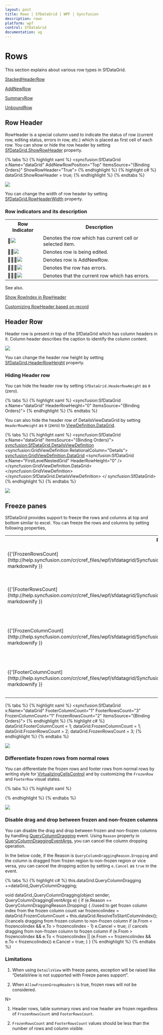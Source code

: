 ```yaml
---
layout: post
title: Rows | SfDataGrid | WPF | Syncfusion
description: rows
platform: wpf
control: SfDataGrid
documentation: ug
---
```


# Rows

This section explains about various row types in SfDataGrid.

[StackedHeaderRow](http://help.syncfusion.com/wpf/sfdatagrid/columns#stacked-headers)

[AddNewRow](http://help.syncfusion.com/wpf/sfdatagrid/data-manipulation#built-in-addnewrow)

[SummaryRow](http://help.syncfusion.com/wpf/sfdatagrid/summaries)

[UnboundRow](http://help.syncfusion.com/wpf/sfdatagrid/unbound-rows)

## Row Header

RowHeader is a special column used to indicate the status of row (current row, editing status, errors in row, etc.) which is placed as first cell of each row. You can show or hide the row header by setting [SfDataGrid.ShowRowHeader](http://help.syncfusion.com/cr/cref_files/wpf/sfdatagrid/Syncfusion.SfGrid.WPF~Syncfusion.UI.Xaml.Grid.SfGridBase~ShowRowHeader.html) property.


{% tabs %}
{% highlight xaml %}
<syncfusion:SfDataGrid x:Name="dataGrid"
                       AddNewRowPosition="Top"
                       ItemsSource="{Binding Orders}"
                       ShowRowHeader="True">
{% endhighlight %}
{% highlight c# %}
dataGrid.ShowRowHeader = true;
{% endhighlight %}
{% endtabs %}

![](Rows_images/Rows_img1.png)

You can change the width of row header by setting [SfDataGrid.RowHeaderWidth](http://help.syncfusion.com/cr/cref_files/wpf/sfdatagrid/Syncfusion.SfGrid.WPF~Syncfusion.UI.Xaml.Grid.SfGridBase~RowHeaderWidth.html) property.

### Row indicators and its description

<table>
<tr>
<th>
Row Indicator
</th>
<th>
Description
</th>
</tr>
<tr>
<td>
<img src="Rows_images/Rows_img2.png"/>
</td>
<td>
Denotes the row which has current cell or selected item.
</td>
</tr>
<tr>
<td>
<img src="Rows_images/Rows_img3.png"/>
</td>
<td>
Denotes row is being edited. 
</td>
</tr>
<tr>
<td>
<img src="Rows_images/Rows_img4.png"/>
</td>
<td>
Denotes row is AddNewRow.
</td>
</tr>
<tr>
<td>
<img src="Rows_images/Rows_img5.png"/>
</td>
<td>
Denotes the row has errors. 
</td>
</tr>
<tr>
<td>
<img src="Rows_images/Rows_img6.png"/>
</td>
<td>
Denotes that the current row which has errors.
</td>
</tr>
</table>

See also.

[Show RowIndex in RowHeader](http://help.syncfusion.com/wpf/sfdatagrid/styles-and-templates#styling-rowheader)

[Customizing RowHeader based on record](http://help.syncfusion.com/wpf/sfdatagrid/conditional-styling#row-header)

## Header Row

Header row is present in top of the SfDataGrid which has column headers in it. Column header describes the caption to identify the column content.

![](Rows_images/Rows_img7.png)

You can change the header row height by setting [SfDataGrid.HeaderRowHeight](http://help.syncfusion.com/cr/cref_files/wpf/sfdatagrid/Syncfusion.SfGrid.WPF~Syncfusion.UI.Xaml.Grid.SfGridBase~HeaderRowHeight.html) property.

### Hiding Header row

You can hide the header row by setting `SfDataGrid.HeaderRowHeight` as `0` (zero).


{% tabs %}
{% highlight xaml %}
<syncfusion:SfDataGrid x:Name="dataGrid"
                       HeaderRowHeight="0"
                       ItemsSource="{Binding Orders}">
{% endhighlight %}
{% endtabs %}

You can also hide the header row of DetailsViewDataGrid by setting `HeaderRowHeight` as `0` (zero) to [ViewDefinition.DataGrid](http://help.syncfusion.com/cr/cref_files/wpf/sfdatagrid/Syncfusion.SfGrid.WPF~Syncfusion.UI.Xaml.Grid.GridViewDefinition~DataGrid.html).


{% tabs %}
{% highlight xaml %}
<syncfusion:SfDataGrid x:Name="dataGrid" ItemsSource="{Binding Orders}">
    <syncfusion:SfDataGrid.DetailsViewDefinition>
        <syncfusion:GridViewDefinition RelationalColumn="Details">
            <syncfusion:GridViewDefinition.DataGrid>
                <syncfusion:SfDataGrid x:Name="FirstLevelNestedGrid" HeaderRowHeight="0" />
            </syncfusion:GridViewDefinition.DataGrid>
        </syncfusion:GridViewDefinition>
    </syncfusion:SfDataGrid.DetailsViewDefinition>
</ syncfusion:SfDataGrid>
{% endhighlight %}
{% endtabs %}

![](Rows_images/Rows_img8.png)

## Freeze panes

SfDataGrid provides support to freeze the rows and columns at top and bottom similar to excel. You can freeze the rows and columns by setting following properties,

<table>
<tr>
<th>
Property Name
</th>
<th>
Description
</th>
</tr>
<tr>
<td>
{{'[FrozenRowsCount](http://help.syncfusion.com/cr/cref_files/wpf/sfdatagrid/Syncfusion.SfGrid.WPF~Syncfusion.UI.Xaml.Grid.SfDataGrid~FrozenRowsCount.html)'| markdownify }}
</td>
<td>
Set the frozen rows count at `top` of the SfDataGrid.
</td>
</tr>
<tr>
<td>
{{'[FooterRowsCount](http://help.syncfusion.com/cr/cref_files/wpf/sfdatagrid/Syncfusion.SfGrid.WPF~Syncfusion.UI.Xaml.Grid.SfDataGrid~FooterRowsCount.html)'| markdownify }}
</td>
<td>
Set the footer rows count at `bottom` of the SfDataGrid.
</td>
</tr>
<tr>
<td>
{{'[FrozenColumnCount](http://help.syncfusion.com/cr/cref_files/wpf/sfdatagrid/Syncfusion.SfGrid.WPF~Syncfusion.UI.Xaml.Grid.SfDataGrid~FrozenColumnCount.html)'| markdownify }}
</td>
<td>
Set the frozen columns count in `left side` of the SfDataGrid. 
</td>
</tr>
<tr>
<td>
{{'[FooterColumnCount](http://help.syncfusion.com/cr/cref_files/wpf/sfdatagrid/Syncfusion.SfGrid.WPF~Syncfusion.UI.Xaml.Grid.SfDataGrid~FooterColumnCount.html)'| markdownify }}
</td>
<td>
Set the frozen columns in `right side` of the SfDataGrid.
</td>
</tr>
</table>


{% tabs %}
{% highlight xaml %}
<syncfusion:SfDataGrid x:Name="dataGrid"
                       FooterColumnCount="1"
                       FooterRowsCount="3"
                       FrozenColumnCount="1"
                       FrozenRowsCount="2"
                       ItemsSource="{Binding Orders}">
{% endhighlight %}
{% highlight c# %}
dataGrid.FooterColumnCount = 1;
dataGrid.FrozenColumnCount = 1;
dataGrid.FrozenRowsCount = 2;
dataGrid.FrozenRowsCount = 3;
{% endhighlight %}
{% endtabs %}

![](Rows_images/Rows_img9.png)

### Differentiate frozen rows from normal rows

You can differentiate the frozen rows and footer rows from normal rows by writing style for [VirtualizingCellsControl](http://help.syncfusion.com/cr/cref_files/wpf/sfdatagrid/Syncfusion.SfGrid.WPF~Syncfusion.UI.Xaml.Grid.VirtualizingCellsControl.html) and by customizing the `FrozenRow` and `FooterRow` visual states.


{% tabs %}
{% highlight xaml %}
<Style TargetType="{x:Type syncfusion:VirtualizingCellsControl}">
       <Setter Property="Background" Value="Transparent">
       <Setter Property="BorderBrush" Value="Gray">
       <Setter Property="BorderThickness" Value="0">
       <Setter Property="IsTabStop" Value="False">
       <Setter Property="FocusVisualStyle" Value="{x:Null}">
       <Setter Property="Template">
        <Setter.Value>
            <ControlTemplate TargetType="{x:Type syncfusion:VirtualizingCellsControl}">
                <Grid>
                    <VisualStateManager.VisualStateGroups>
                        <VisualStateGroup x:Name="BorderStates">
                            <VisualState x:Name="NormalRow">
                            <VisualState x:Name="FrozenRow">
                                <Storyboard BeginTime="0">
                                    <ThicknessAnimationUsingKeyFrames BeginTime="0"
                                                                        Duration="1"
                                                                        Storyboard.TargetName="PART_RowBorder"
                                                                        Storyboard.TargetProperty="BorderThickness">
                                        <!--  Border Thickness for Frozen rows  -->
                                        <EasingThicknessKeyFrame KeyTime="0" Value="0, 0, 0, 3"/>
                                    </ThicknessAnimationUsingKeyFrames>
                                </Storyboard>
                            </VisualState>
                            <VisualState x:Name="FooterRow">
                                <Storyboard BeginTime="0">
                                    <ThicknessAnimationUsingKeyFrames BeginTime="0"
                                                                        Duration="1"
                                                                        Storyboard.TargetName="PART_RowBorder"
                                                                        Storyboard.TargetProperty="BorderThickness">
                                        <!--  Border Thickness for Footer rows  -->
                                        <EasingThicknessKeyFrame KeyTime="0" Value="0, 3, 0, 0" />
                                    </ThicknessAnimationUsingKeyFrames>
                                    <ThicknessAnimationUsingKeyFrames BeginTime="0"
                                                                        Duration="1"
                                                                        Storyboard.TargetName="PART_RowBorder"
                                                                        Storyboard.TargetProperty="Margin">
                                        <EasingThicknessKeyFrame KeyTime="0" Value="0, -1, 0, 0" />
                                    </ThicknessAnimationUsingKeyFrames>
                                </Storyboard>
                            </VisualState>
                        </VisualStateGroup>
                    </VisualStateManager.VisualStateGroups>
                    <Border x:Name="PART_RowBorder"
                            BorderBrush="{TemplateBinding BorderBrush}"
                            BorderThickness="{TemplateBinding BorderThickness}" />
                    <Rectangle x:Name="PART_CurrentFocusRow"
                                Margin="{TemplateBinding CurrentFocusBorderMargin}"
                                Stroke="DarkGray"
                                StrokeDashArray="2,2"
                                StrokeThickness="1"
                                Visibility="{TemplateBinding CurrentFocusRowVisibility}" />
                    <Rectangle Clip="{TemplateBinding RowBackgroundClip}" Fill="{TemplateBinding Background}" />
                    <Border Background="{TemplateBinding RowSelectionBrush}"
                            Clip="{TemplateBinding SelectionBorderClipRect}"
                            Visibility="{TemplateBinding SelectionBorderVisiblity}" />
                    <Border Background="{TemplateBinding RowHoverBackgroundBrush}"
                            BorderBrush="{TemplateBinding RowHoverBackgroundBrush}"
                            BorderThickness="{TemplateBinding RowHighlightBorderThickness}"
                            Clip="{TemplateBinding HighlightBorderClipRect}"
                            SnapsToDevicePixels="True"
                            Visibility="{TemplateBinding HighlightSelectionBorderVisiblity}" />
                    <Border BorderBrush="{TemplateBinding BorderBrush}" BorderThickness="{TemplateBinding BorderThickness}">
                        <ContentPresenter />
                    <Border>
                </Grid>
            </ControlTemplate>
        </Setter.Value>
    </Setter>
</Style>
{% endhighlight %}
{% endtabs %}

![](Rows_images/Rows_img10.png)

### Disable drag and drop between frozen and non-frozen columns

You can disable the drag and drop between frozen and non-frozen columns by handling [QueryColumnDragging](http://help.syncfusion.com/cr/cref_files/wpf/sfdatagrid/Syncfusion.SfGrid.WPF~Syncfusion.UI.Xaml.Grid.SfDataGrid~QueryColumnDragging_EV.html) event.
Using `Reason` property in [QueryColumnDraggingEventArgs](http://help.syncfusion.com/cr/cref_files/wpf/sfdatagrid/Syncfusion.SfGrid.WPF~Syncfusion.UI.Xaml.Grid.QueryColumnDraggingEventArgs.html), you can cancel the column dropping operation. 

In the below code, if the Reason is `QueryColumnDraggingReason.Dropping` and the column is dragged from frozen region to non-frozen region or vice versa, you can cancel the dropping action by setting `e.Cancel` as `true` in the event.


{% tabs %}
{% highlight c# %}
this.dataGrid.QueryColumnDragging +=dataGrid_QueryColumnDragging;

void dataGrid_QueryColumnDragging(object sender, QueryColumnDraggingEventArgs e)
    {
        if (e.Reason == QueryColumnDraggingReason.Dropping)
        {
            //used to get frozen column index from the  frozen column count
            var frozencolindex = dataGrid.FrozenColumnCount +
                                              this.dataGrid.ResolveToStartColumnIndex();
            //cancels dragging from frozen column to non-frozen column
            if (e.From < frozencolindex && e.To > frozencolindex - 1)
                e.Cancel = true;
            // cancels dragging from non-frozen column to frozen column
            if (e.From > frozencolindex && e.To < frozencolindex ||
                 (e.From == frozencolindex && e.To < frozencolindex))
                e.Cancel = true;
        }
    }
{% endhighlight %}
{% endtabs %}



### Limitations

1. When using `DetailsView` with freeze panes, exception will be raised like “DetailsView is not supported with Freeze panes support”.

2. When `AllowFrozenGroupHeaders` is true, frozen rows will not be considered.


N>

1. Header rows, table summary rows and row header are frozen regardless of `FrozenRowsCount` and `FooterRowsCount`.

2. `FrozenRowsCount` and `FooterRowsCount` values should be less than the number of rows and column visible.
